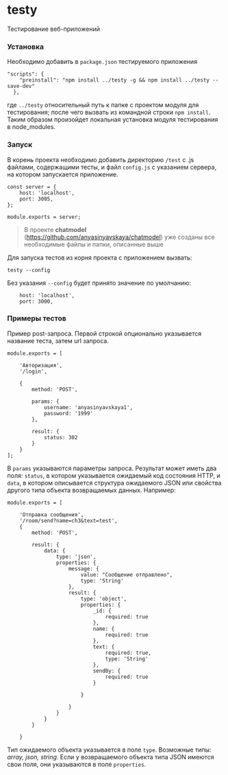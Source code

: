# testy
Тестирование веб-приложений

### Установка

Необходимо добавить в `package.json` тестируемого приложения 
```
"scripts": {
    "preinstall": "npm install ../testy -g && npm install ../testy --save-dev"
  },
```
где `../testy` относительный путь к папке с проектом модуля для тестирования; после чего вызвать из командной строки ```npm install```. Таким образом произойдет локальная установка модуля тестирования в node_modules.

### Запуск

В корень проекта необходимо добавить директорию `/test` с .js файлами, содержащими тесты, и файл `config.js` с указанием сервера, на котором запускается приложение.

```
const server = {
    host: 'localhost',
    port: 3005,
};

module.exports = server;
```
> В проекте **chatmodel** (https://github.com/anyasinyavskaya/chatmodel) уже созданы все необходимые файлы и папки, описанные выше

Для запуска тестов из корня проекта с приложением вызвать: 
```
testy --config
```

Без указания ```--config``` будет принято значение по умолчанию:
```
    host: 'localhost',
    port: 3000,
```
### Примеры тестов

Пример post-запроса. Первой строкой опционально указывается название теста, затем url запроса. 
```
module.exports = [

    'Авторизация',
    '/login',

    {
        method: 'POST',

        params: {
            username: 'anyasinyavskaya1',
            password: '1999'
        },

        result: {
            status: 302
        }
    }
];    
```

В ```params``` указываются параметры запроса.
Результат может иметь два поля: ```status```, в котором указывается ожидаемый код состояния HTTP, и ```data```, в котором описывается структура ожидаемого JSON или свойства другого типа объекта возвращаемых данных. Например:


```
module.exports = [

    'Отправка сообщения',
    '/room/send?name=ch3&text=test',
    {
        method: 'POST',

        result: {
            data: {
                type: 'json',
                properties: {
                    message: {
                        value: "Сообщение отправлено",
                        type: 'String'
                    },
                    result: {
                        type: 'object',
                        properties: {
                            _id: {
                                required: true
                            },
                            name: {
                                required: true
                            },
                            text: {
                                required: true,
                                type: 'String'
                            },
                            sendBy: {
                                required: true
                            }

                        }

                    }
                }
            }
        }

    }
```


Тип ожидаемого объекта указывается в поле ```type```. Возможные типы: *array, json, string*. Если у возвращаемого объекта типа JSON имеются свои поля, они указываются в поле ```properties```. 


